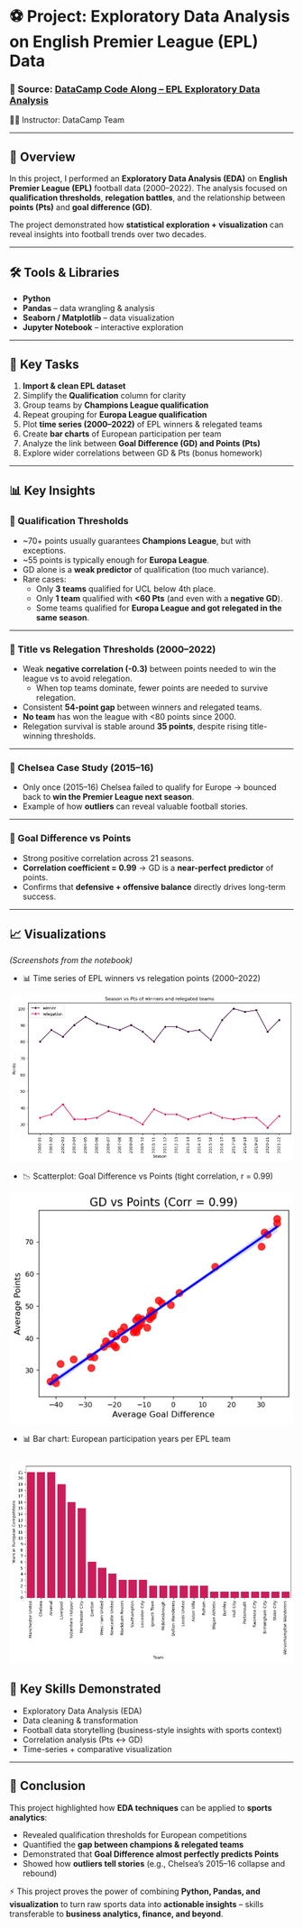 # ⚽ Project: Exploratory Data Analysis on English Premier League (EPL) Data

### 🔗 Source: [DataCamp Code Along – EPL Exploratory Data Analysis](https://datacamp-1.wistia.com/medias/y16ejpjh1d?wtime=5)
👨‍🏫 Instructor: DataCamp Team

---

## 📌 Overview
In this project, I performed an **Exploratory Data Analysis (EDA)** on **English Premier League (EPL)** football data (2000–2022).
The analysis focused on **qualification thresholds**, **relegation battles**, and the relationship between **points (Pts)** and **goal difference (GD)**.

The project demonstrated how **statistical exploration + visualization** can reveal insights into football trends over two decades.

---

## 🛠️ Tools & Libraries
- **Python**
- **Pandas** – data wrangling & analysis
- **Seaborn / Matplotlib** – data visualization
- **Jupyter Notebook** – interactive exploration

---

## 🎯 Key Tasks
1. **Import & clean EPL dataset**
2. Simplify the **Qualification** column for clarity
3. Group teams by **Champions League qualification**
4. Repeat grouping for **Europa League qualification**
5. Plot **time series (2000–2022)** of EPL winners & relegated teams
6. Create **bar charts** of European participation per team
7. Analyze the link between **Goal Difference (GD) and Points (Pts)**
8. Explore wider correlations between GD & Pts (bonus homework)

---

## 📊 Key Insights

### 🔹 Qualification Thresholds
- ~70+ points usually guarantees **Champions League**, but with exceptions.
- ~55 points is typically enough for **Europa League**.
- GD alone is a **weak predictor** of qualification (too much variance).
- Rare cases:
  - Only **3 teams** qualified for UCL below 4th place.
  - Only **1 team** qualified with **<60 Pts** (and even with a **negative GD**).
  - Some teams qualified for **Europa League and got relegated in the same season**.

---

### 🔹 Title vs Relegation Thresholds (2000–2022)
- Weak **negative correlation (-0.3)** between points needed to win the league vs to avoid relegation.
  - When top teams dominate, fewer points are needed to survive relegation.
- Consistent **54-point gap** between winners and relegated teams.
- **No team** has won the league with <80 points since 2000.
- Relegation survival is stable around **35 points**, despite rising title-winning thresholds.

---

### 🔹 Chelsea Case Study (2015–16)
- Only once (2015–16) Chelsea failed to qualify for Europe → bounced back to **win the Premier League next season**.
- Example of how **outliers** can reveal valuable football stories.

---

### 🔹 Goal Difference vs Points
- Strong positive correlation across 21 seasons.
- **Correlation coefficient = 0.99** → GD is a **near-perfect predictor** of points.
- Confirms that **defensive + offensive balance** directly drives long-term success.

---

## 📈 Visualizations
*(Screenshots from the notebook)*

- 📊 Time series of EPL winners vs relegation points (2000–2022)

![alt text](image.png)

- 📉 Scatterplot: Goal Difference vs Points (tight correlation, r = 0.99)

![alt text](image-1.png)

- 📊 Bar chart: European participation years per EPL team

![alt text](image-2.png)
---

## 🚀 Key Skills Demonstrated
- Exploratory Data Analysis (EDA)
- Data cleaning & transformation
- Football data storytelling (business-style insights with sports context)
- Correlation analysis (Pts ↔ GD)
- Time-series + comparative visualization

---

## 📌 Conclusion
This project highlighted how **EDA techniques** can be applied to **sports analytics**:

- Revealed qualification thresholds for European competitions
- Quantified the **gap between champions & relegated teams**
- Demonstrated that **Goal Difference almost perfectly predicts Points**
- Showed how **outliers tell stories** (e.g., Chelsea’s 2015–16 collapse and rebound)

⚡ This project proves the power of combining **Python, Pandas, and visualization** to turn raw sports data into **actionable insights** – skills transferable to **business analytics, finance, and beyond**.
